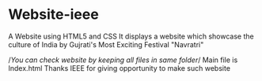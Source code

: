 # Website-ieee
A Website using HTML5 and CSS 
It displays a website which showcase the culture of India
by Gujrati's Most Exciting Festival "Navratri"

/*You can check website by keeping all files in same folder*/
Main file is Index.html
Thanks IEEE for giving opportunity to make such website 
